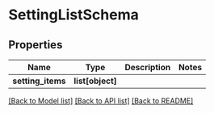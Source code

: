 # SettingListSchema

## Properties
Name | Type | Description | Notes
------------ | ------------- | ------------- | -------------
**setting_items** | **list[object]** |  | 

[[Back to Model list]](../README.md#documentation-for-models) [[Back to API list]](../README.md#documentation-for-api-endpoints) [[Back to README]](../README.md)

